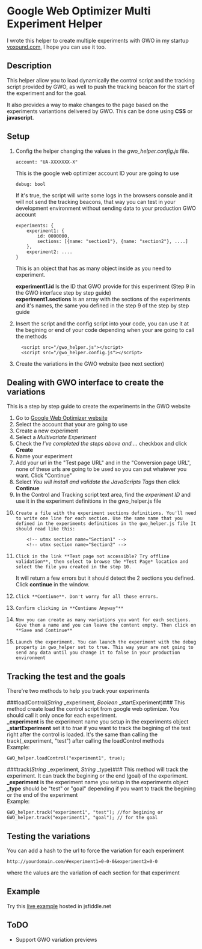 Google Web Optimizer Multi Experiment Helper
============================================
I wrote this helper to create multiple experiments with GWO in my startup [voxound.com](http://www.voxound.com "Voxound"), I hope you can use it too.

Description
-----------
This helper allow you to load dynamically the control script and the tracking script provided by GWO, as well to push the tracking beacon for the start of the experiment and for the goal.

It also provides a way to make changes to the page based on the experiments variantions delivered by GWO. This can be done using **CSS** or **javascript**.

Setup
-----
1.	Config the helper changing the values in the *gwo_helper.config.js* file.

	    account: "UA-XXXXXXX-X" 
	
	This is the google web optimizer account ID your are going to use

	    debug: bool

	If it's true, the script will write some logs in the browsers console and it will not send the tracking beacons, that way you can test in your development environment without sending data to your production GWO account

	    experiments: {
		    experiment1: {
			    id: 0000000,
			    sections: [{name: "section1"}, {name: "section2"}, ....]
		    },
		    experiment2: ....
		}

	This is an object that has as many object inside as you need to experiment. 

	**experiment1.id** Is the ID that GWO provide for this experiment (Step 9 in the GWO interface step by step guide)  
	**experiment1.sections** Is an array with the sections of the experiments and it's names, the same you defined in the step 9 of the step by step guide

2.    Insert the script and the config script into your code, you can use it at the begining or end of your code depending when your are going to call the methods

            <script src="/gwo_helper.js"></script>
            <script src="/gwo_helper.config.js"></script>

3.    Create the variations in the GWO website (see next section)


Dealing with GWO interface to create the variations
---------------------------------------------------
This is a step by step guide to create the experiments in the GWO website

1. 	Go to [Google Web Optimizer website](http://www.google.com/websiteoptimizer "Google Web Optimizer") 
2. 	Select the account that your are going to use
3. 	Create a new experiment
4. 	Select a *Multivariate Experiment*
5. 	Check the *I've completed the steps above and....* checkbox and click **Create**
6. 	Name your experiment
7. 	Add your url in the "Test page URL" and in the "Conversion page URL", none of these urls are going to be used so you can put whatever you want. Click "Continue"
8.	Select *You will install and validate the JavaScripts Tags* then click **Continue**
9. 	In the Control and Tracking script text area, find the *experiment ID* and use it in the experiment definitions in the gwo_helper.js file
10. 	Create a file with the experiment sections definitions. You'll need to write one line for each section. Use the same name that you defined in the experiments definitions in the gwo_helper.js file It should read like this:

            <!-- utmx section name="Section1" -->
            <!-- utmx section name="Section2" -->

11. 	Click in the link **Test page not accessible? Try offline validation**, then select to browse the *Test Page* location and select the file you created in the step 10.
	It will return a few errors but it should detect the 2 sections you defined. Click **continue** in the window.
12. 	Click **Contiune**. Don't worry for all those errors.
13. 	Confirm clicking in **Contiune Anyway"**
14. 	Now you can create as many variations you want for each sections. Give them a name and you can leave the content empty. Then click on **Save and Continue**
15. 	Launch the experiment. You can launch the experiment with the debug property in gwo_helper set to true. This way your are not going to send any data until you change it to false in your production environment

Tracking the test and the goals
-------------------------------
There're two methods to help you track your experiments

###loadControl(*String* _experiment, *Boolean* _startExperiment)###
This method create load the control script from google web optimizer. You should call it only once for each experiment.  
**\_experiment** is the experiment name you setup in the experiments object
**\_startExperiment** set it to *true* if you want to track the begining of the test right after the control is loaded. It's the same than calling the track(_experiment, "test") after calling the loadControl methods  
Example:  
	 
	GWO_helper.loadControl("experiment1", true);  

###track(*String* _experiment, *String* _type)###
This method will track the experiment. It can track the begining or the end (goal) of the experiment.  
**\_experiment** is the experiment name you setup in the experiments object
**\_type** should be "test" or "goal" depending if you want to track the begining or the end of the experiment  
Example:
	
	GWO_helper.track("experiment1", "test"); //for begining or	
	GWO_helper.track("experiment1", "goal"); // for the goal

Testing the variations
----------------------
You can add a hash to the url to force the variation for each experiment

	http://yourdomain.com/#experiment1=0-0-0&experiment2=0-0
where the values are the variation of each section for that experiment

Example
-------
Try this [live example](http://jsfiddle.net/blackjid/FKJHf/ "Example on jsfiddle.net") hosted in jsfiddle.net

ToDO
----
*	Support GWO variation previews

